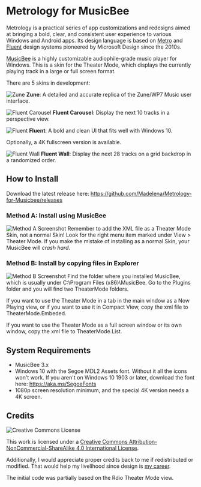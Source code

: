 # Metrology for MusicBee

Metrology is a practical series of app customizations and redesigns aimed at bringing a bold, clear, and consistent user experience to various Windows and Android apps. Its design language is based on [Metro](https://en.wikipedia.org/wiki/Metro_(design_language)) and [Fluent](https://www.microsoft.com/design/fluent/) design systems pioneered by Microsoft Design since the 2010s.

[MusicBee](https://getmusicbee.com) is a highly customizable audiophile-grade music player for Windows. This is a skin for the Theater Mode, which displays the currently playing track in a large or full screen format.

There are 5 skins in development:

![Zune](https://i.imgur.com/FXmzjab.png)
**Zune**: A detailed and accurate replica of the Zune/WP7 Music user interface.

![Fluent Carousel](https://i.imgur.com/woTA1aK.png)
**Fluent Carousel**: Display the next 10 tracks in a perspective view.

![Fluent](https://i.imgur.com/cVU1DYu.jpg)
**Fluent**: A bold and clean UI that fits well with Windows 10.

Optionally, a 4K fullscreen version is available.

![Fluent Wall](https://i.imgur.com/9cv1bGp.png)
**Fluent Wall**: Display the next 28 tracks on a grid backdrop in a randomized order.

## How to Install

Download the latest release here: https://github.com/Madelena/Metrology-for-Musicbee/releases

### Method A: Install using MusicBee
![Method A Screenshot](https://i.imgur.com/DQd2vOL.png)
Remember to add the XML file as a Theater Mode Skin, not a normal Skin! Look for the right menu item marked under View > Theater Mode. If you make the mistake of installing as a normal Skin, your MusicBee will *crash hard*.

### Method B: Install by copying files in Explorer
![Method B Screenshot](https://i.imgur.com/nJtZ6S1.png)
Find the folder where you installed MusicBee, which is usually under C:\Program Files (x86)\MusicBee\. Go to the Plugins folder and you will find two TheaterMode folders.

If you want to use the Theater Mode in a tab in the main window as a Now Playing view, or if you want to use it in Compact View, copy the xml file to TheaterMode.Embeded.

If you want to use the Theater Mode as a full screen window or its own window, copy the xml file to TheaterMode.List.

## System Requirements
* MusicBee 3.x
* Windows 10 with the Segoe MDL2 Assets font. Without it all the icons won't work. If you aren't on Windows 10 1903 or later, download the font here: https://aka.ms/SegoeFonts
* 1080p screen resolution minimum, and the special 4K version needs a 4K screen.

## Credits

![Creative Commons License](https://i.creativecommons.org/l/by-nc-sa/4.0/88x31.png)

This work is licensed under a [Creative Commons Attribution-NonCommercial-ShareAlike 4.0 International License](http://creativecommons.org/licenses/by-nc-sa/4.0/).

Additionally, I would appreciate proper credits back to me if redistributed or modified. That would help my livelihood since design is [my career](https://MadelenaMak.com).

The initial code was partially based on the Rdio Theater Mode view.
